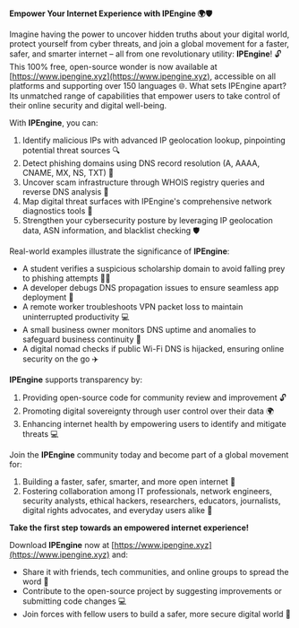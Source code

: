 **Empower Your Internet Experience with IPEngine 🌍🛡️**

Imagine having the power to uncover hidden truths about your digital world, protect yourself from cyber threats, and join a global movement for a faster, safer, and smarter internet – all from one revolutionary utility: **IPEngine**! 🔓 This 100% free, open-source wonder is now available at [https://www.ipengine.xyz](https://www.ipengine.xyz), accessible on all platforms and supporting over 150 languages 🌐. What sets IPEngine apart? Its unmatched range of capabilities that empower users to take control of their online security and digital well-being.

With **IPEngine**, you can:

1.  Identify malicious IPs with advanced IP geolocation lookup, pinpointing potential threat sources 🔍
2.  Detect phishing domains using DNS record resolution (A, AAAA, CNAME, MX, NS, TXT) 📡
3.  Uncover scam infrastructure through WHOIS registry queries and reverse DNS analysis 🔑
4.  Map digital threat surfaces with IPEngine's comprehensive network diagnostics tools 🚀
5.  Strengthen your cybersecurity posture by leveraging IP geolocation data, ASN information, and blacklist checking 🛡️

Real-world examples illustrate the significance of **IPEngine**:

*   A student verifies a suspicious scholarship domain to avoid falling prey to phishing attempts 👨‍🎓
*   A developer debugs DNS propagation issues to ensure seamless app deployment 🚀
*   A remote worker troubleshoots VPN packet loss to maintain uninterrupted productivity 💻
*   A small business owner monitors DNS uptime and anomalies to safeguard business continuity 🏢
*   A digital nomad checks if public Wi-Fi DNS is hijacked, ensuring online security on the go ✈️

**IPEngine** supports transparency by:

1.  Providing open-source code for community review and improvement 🔓
2.  Promoting digital sovereignty through user control over their data 🌍
3.  Enhancing internet health by empowering users to identify and mitigate threats 💻

Join the **IPEngine** community today and become part of a global movement for:

1.  Building a faster, safer, smarter, and more open internet 🚀
2.  Fostering collaboration among IT professionals, network engineers, security analysts, ethical hackers, researchers, educators, journalists, digital rights advocates, and everyday users alike 🤝

**Take the first step towards an empowered internet experience!**

Download **IPEngine** now at [https://www.ipengine.xyz](https://www.ipengine.xyz) and:

*   Share it with friends, tech communities, and online groups to spread the word 📢
*   Contribute to the open-source project by suggesting improvements or submitting code changes 💻
*   Join forces with fellow users to build a safer, more secure digital world 🌟